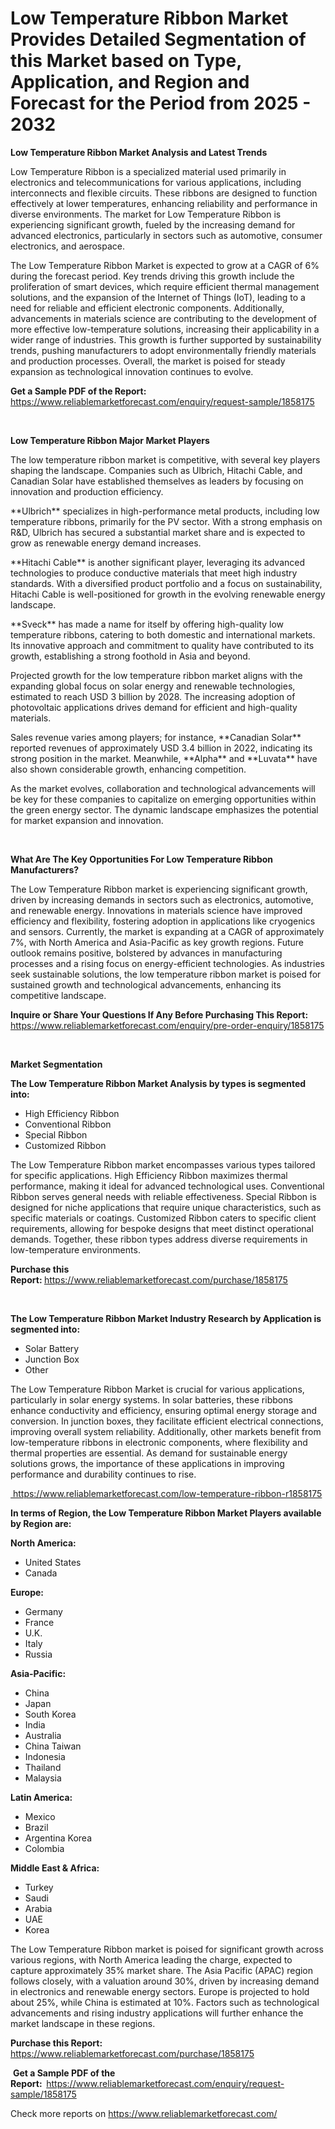 <p><h1>Low Temperature Ribbon Market Provides Detailed Segmentation of this Market based on Type, Application, and Region and Forecast for the Period from 2025 - 2032</h1></p><p><strong>Low Temperature Ribbon Market Analysis and Latest Trends</strong></p>
<p><p>Low Temperature Ribbon is a specialized material used primarily in electronics and telecommunications for various applications, including interconnects and flexible circuits. These ribbons are designed to function effectively at lower temperatures, enhancing reliability and performance in diverse environments. The market for Low Temperature Ribbon is experiencing significant growth, fueled by the increasing demand for advanced electronics, particularly in sectors such as automotive, consumer electronics, and aerospace.</p><p>The Low Temperature Ribbon Market is expected to grow at a CAGR of 6% during the forecast period. Key trends driving this growth include the proliferation of smart devices, which require efficient thermal management solutions, and the expansion of the Internet of Things (IoT), leading to a need for reliable and efficient electronic components. Additionally, advancements in materials science are contributing to the development of more effective low-temperature solutions, increasing their applicability in a wider range of industries. This growth is further supported by sustainability trends, pushing manufacturers to adopt environmentally friendly materials and production processes. Overall, the market is poised for steady expansion as technological innovation continues to evolve.</p></p>
<p><strong>Get a Sample PDF of the Report:&nbsp;</strong> <a href="https://www.reliablemarketforecast.com/enquiry/request-sample/1858175?utm_campaign=2272&utm_medium=2&utm_source=Github&utm_content=ia&utm_term=03022025&utm_id=low-temperature-ribbon">https://www.reliablemarketforecast.com/enquiry/request-sample/1858175</a></p>
<p>&nbsp;</p>
<p><strong>Low Temperature Ribbon Major Market Players</strong></p>
<p><p>The low temperature ribbon market is competitive, with several key players shaping the landscape. Companies such as Ulbrich, Hitachi Cable, and Canadian Solar have established themselves as leaders by focusing on innovation and production efficiency. </p><p>**Ulbrich** specializes in high-performance metal products, including low temperature ribbons, primarily for the PV sector. With a strong emphasis on R&D, Ulbrich has secured a substantial market share and is expected to grow as renewable energy demand increases. </p><p>**Hitachi Cable** is another significant player, leveraging its advanced technologies to produce conductive materials that meet high industry standards. With a diversified product portfolio and a focus on sustainability, Hitachi Cable is well-positioned for growth in the evolving renewable energy landscape.</p><p>**Sveck** has made a name for itself by offering high-quality low temperature ribbons, catering to both domestic and international markets. Its innovative approach and commitment to quality have contributed to its growth, establishing a strong foothold in Asia and beyond.</p><p>Projected growth for the low temperature ribbon market aligns with the expanding global focus on solar energy and renewable technologies, estimated to reach USD 3 billion by 2028. The increasing adoption of photovoltaic applications drives demand for efficient and high-quality materials.</p><p>Sales revenue varies among players; for instance, **Canadian Solar** reported revenues of approximately USD 3.4 billion in 2022, indicating its strong position in the market. Meanwhile, **Alpha** and **Luvata** have also shown considerable growth, enhancing competition.</p><p>As the market evolves, collaboration and technological advancements will be key for these companies to capitalize on emerging opportunities within the green energy sector. The dynamic landscape emphasizes the potential for market expansion and innovation.</p></p>
<p>&nbsp;</p>
<p><strong>What Are The Key Opportunities For Low Temperature Ribbon Manufacturers?</strong></p>
<p><p>The Low Temperature Ribbon market is experiencing significant growth, driven by increasing demands in sectors such as electronics, automotive, and renewable energy. Innovations in materials science have improved efficiency and flexibility, fostering adoption in applications like cryogenics and sensors. Currently, the market is expanding at a CAGR of approximately 7%, with North America and Asia-Pacific as key growth regions. Future outlook remains positive, bolstered by advances in manufacturing processes and a rising focus on energy-efficient technologies. As industries seek sustainable solutions, the low temperature ribbon market is poised for sustained growth and technological advancements, enhancing its competitive landscape.</p></p>
<p><strong>Inquire or Share Your Questions If Any Before Purchasing This Report:</strong> <a href="https://www.reliablemarketforecast.com/enquiry/pre-order-enquiry/1858175?utm_campaign=2272&utm_medium=2&utm_source=Github&utm_content=ia&utm_term=03022025&utm_id=low-temperature-ribbon">https://www.reliablemarketforecast.com/enquiry/pre-order-enquiry/1858175</a></p>
<p>&nbsp;</p>
<p><strong>Market Segmentation</strong></p>
<p><strong>The Low Temperature Ribbon Market Analysis by types is segmented into:</strong></p>
<p><ul><li>High Efficiency Ribbon</li><li>Conventional Ribbon</li><li>Special Ribbon</li><li>Customized Ribbon</li></ul></p>
<p><p>The Low Temperature Ribbon market encompasses various types tailored for specific applications. High Efficiency Ribbon maximizes thermal performance, making it ideal for advanced technological uses. Conventional Ribbon serves general needs with reliable effectiveness. Special Ribbon is designed for niche applications that require unique characteristics, such as specific materials or coatings. Customized Ribbon caters to specific client requirements, allowing for bespoke designs that meet distinct operational demands. Together, these ribbon types address diverse requirements in low-temperature environments.</p></p>
<p><strong>Purchase this Report:&nbsp;</strong><a href="https://www.reliablemarketforecast.com/purchase/1858175?utm_campaign=2272&utm_medium=2&utm_source=Github&utm_content=ia&utm_term=03022025&utm_id=low-temperature-ribbon">https://www.reliablemarketforecast.com/purchase/1858175</a></p>
<p>&nbsp;</p>
<p><strong>The Low Temperature Ribbon Market Industry Research by Application is segmented into:</strong></p>
<p><ul><li>Solar Battery</li><li>Junction Box</li><li>Other</li></ul></p>
<p><p>The Low Temperature Ribbon Market is crucial for various applications, particularly in solar energy systems. In solar batteries, these ribbons enhance conductivity and efficiency, ensuring optimal energy storage and conversion. In junction boxes, they facilitate efficient electrical connections, improving overall system reliability. Additionally, other markets benefit from low-temperature ribbons in electronic components, where flexibility and thermal properties are essential. As demand for sustainable energy solutions grows, the importance of these applications in improving performance and durability continues to rise.</p></p>
<p><a href="https://www.reliablemarketforecast.com/low-temperature-ribbon-r1858175?utm_campaign=2272&utm_medium=2&utm_source=Github&utm_content=ia&utm_term=03022025&utm_id=low-temperature-ribbon">&nbsp;https://www.reliablemarketforecast.com/low-temperature-ribbon-r1858175</a></p>
<p><strong>In terms of Region, the Low Temperature Ribbon Market Players available by Region are:</strong></p>
<p>
    <p> <strong> North America: </strong>
        <ul>
            <li>United States</li>
            <li>Canada</li>
        </ul>
        </p> 
    <p> <strong> Europe: </strong>
        <ul>
            <li>Germany</li>
            <li>France</li>
            <li>U.K.</li>
            <li>Italy</li>
            <li>Russia</li>
        </ul>
        </p> 
    <p> <strong> Asia-Pacific: </strong>
        <ul>
            <li>China</li>
            <li>Japan</li>
            <li>South Korea</li>
            <li>India</li>
            <li>Australia</li>
            <li>China Taiwan</li>
            <li>Indonesia</li>
            <li>Thailand</li>
            <li>Malaysia</li>
        </ul>
        </p> 
    <p> <strong> Latin America: </strong>
        <ul>
            <li>Mexico</li>
            <li>Brazil</li>
            <li>Argentina Korea</li>
            <li>Colombia</li>
        </ul>
        </p> 
    <p> <strong> Middle East & Africa: </strong>
        <ul>
            <li>Turkey</li>
            <li>Saudi</li>
            <li>Arabia</li>
            <li>UAE</li>
            <li>Korea</li>
        </ul>
    </p>
    </p>
<p><p>The Low Temperature Ribbon market is poised for significant growth across various regions, with North America leading the charge, expected to capture approximately 35% market share. The Asia Pacific (APAC) region follows closely, with a valuation around 30%, driven by increasing demand in electronics and renewable energy sectors. Europe is projected to hold about 25%, while China is estimated at 10%. Factors such as technological advancements and rising industry applications will further enhance the market landscape in these regions.</p></p>
<p><strong>Purchase this Report: </strong><a href="https://www.reliablemarketforecast.com/purchase/1858175?utm_campaign=2272&utm_medium=2&utm_source=Github&utm_content=ia&utm_term=03022025&utm_id=low-temperature-ribbon">https://www.reliablemarketforecast.com/purchase/1858175</a></p>
<p>&nbsp;<strong>Get a Sample PDF of the Report:&nbsp;&nbsp;</strong><a href="https://www.reliablemarketforecast.com/enquiry/request-sample/1858175?utm_campaign=2272&utm_medium=2&utm_source=Github&utm_content=ia&utm_term=03022025&utm_id=low-temperature-ribbon">https://www.reliablemarketforecast.com/enquiry/request-sample/1858175</a></p>
<p><strong></strong></p>
<p>Check more reports on <a href="https://www.reliablemarketforecast.com/?utm_campaign=2272&utm_medium=2&utm_source=Github&utm_content=ia&utm_term=03022025&utm_id=low-temperature-ribbon">https://www.reliablemarketforecast.com/</a></p>